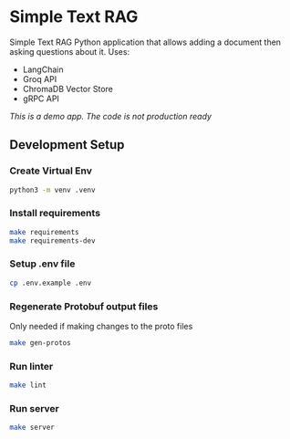 # Simple Text RAG

Simple Text RAG Python application that allows adding a document then asking questions about it. Uses:
- LangChain
- Groq API
- ChromaDB Vector Store
- gRPC API

*This is a demo app. The code is not production ready*

## Development Setup

### Create Virtual Env
```bash
python3 -m venv .venv
```

### Install requirements
```bash
make requirements
make requirements-dev
```

### Setup .env file
```bash
cp .env.example .env
```

### Regenerate Protobuf output files
Only needed if making changes to the proto files
```bash
make gen-protos
```

### Run linter
```bash
make lint
```

### Run server
```bash
make server
```
